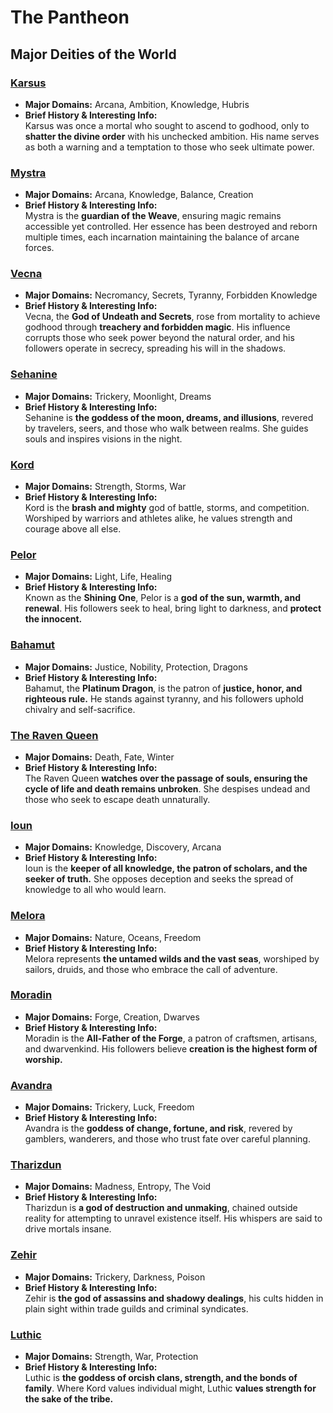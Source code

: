 # The Pantheon  

## **Major Deities of the World**  

### **[Karsus](../deities/Karsus.md)**  
- **Major Domains:** Arcana, Ambition, Knowledge, Hubris  
- **Brief History & Interesting Info:**  
  Karsus was once a mortal who sought to ascend to godhood, only to **shatter the divine order** with his unchecked ambition. His name serves as both a warning and a temptation to those who seek ultimate power.  

### **[Mystra](../deities/Mystra.md)**  
- **Major Domains:** Arcana, Knowledge, Balance, Creation  
- **Brief History & Interesting Info:**  
  Mystra is the **guardian of the Weave**, ensuring magic remains accessible yet controlled. Her essence has been destroyed and reborn multiple times, each incarnation maintaining the balance of arcane forces.  

### **[Vecna](../deities/Vecna.md)**  
- **Major Domains:** Necromancy, Secrets, Tyranny, Forbidden Knowledge  
- **Brief History & Interesting Info:**  
  Vecna, the **God of Undeath and Secrets**, rose from mortality to achieve godhood through **treachery and forbidden magic**. His influence corrupts those who seek power beyond the natural order, and his followers operate in secrecy, spreading his will in the shadows.  

### **[Sehanine](../deities/Sehanine.md)**  
- **Major Domains:** Trickery, Moonlight, Dreams  
- **Brief History & Interesting Info:**  
  Sehanine is **the goddess of the moon, dreams, and illusions**, revered by travelers, seers, and those who walk between realms. She guides souls and inspires visions in the night.  

### **[Kord](../deities/Kord.md)**  
- **Major Domains:** Strength, Storms, War  
- **Brief History & Interesting Info:**  
  Kord is the **brash and mighty** god of battle, storms, and competition. Worshiped by warriors and athletes alike, he values strength and courage above all else.  

### **[Pelor](../deities/Pelor.md)**  
- **Major Domains:** Light, Life, Healing  
- **Brief History & Interesting Info:**  
  Known as the **Shining One**, Pelor is a **god of the sun, warmth, and renewal**. His followers seek to heal, bring light to darkness, and **protect the innocent.**  

### **[Bahamut](../deities/Bahamut.md)**  
- **Major Domains:** Justice, Nobility, Protection, Dragons  
- **Brief History & Interesting Info:**  
  Bahamut, the **Platinum Dragon**, is the patron of **justice, honor, and righteous rule.** He stands against tyranny, and his followers uphold chivalry and self-sacrifice.  

### **[The Raven Queen](../deities/TheRavenQueen.md)**  
- **Major Domains:** Death, Fate, Winter  
- **Brief History & Interesting Info:**  
  The Raven Queen **watches over the passage of souls, ensuring the cycle of life and death remains unbroken**. She despises undead and those who seek to escape death unnaturally.  

### **[Ioun](../deities/Ioun.md)**  
- **Major Domains:** Knowledge, Discovery, Arcana  
- **Brief History & Interesting Info:**  
  Ioun is the **keeper of all knowledge, the patron of scholars, and the seeker of truth.** She opposes deception and seeks the spread of knowledge to all who would learn.  

### **[Melora](../deities/Melora.md)**  
- **Major Domains:** Nature, Oceans, Freedom  
- **Brief History & Interesting Info:**  
  Melora represents **the untamed wilds and the vast seas**, worshiped by sailors, druids, and those who embrace the call of adventure.  

### **[Moradin](../deities/Moradin.md)**  
- **Major Domains:** Forge, Creation, Dwarves  
- **Brief History & Interesting Info:**  
  Moradin is the **All-Father of the Forge**, a patron of craftsmen, artisans, and dwarvenkind. His followers believe **creation is the highest form of worship.**  

### **[Avandra](../deities/Avandra.md)**  
- **Major Domains:** Trickery, Luck, Freedom  
- **Brief History & Interesting Info:**  
  Avandra is the **goddess of change, fortune, and risk**, revered by gamblers, wanderers, and those who trust fate over careful planning.  

### **[Tharizdun](../deities/Tharizdun.md)**  
- **Major Domains:** Madness, Entropy, The Void  
- **Brief History & Interesting Info:**  
  Tharizdun is **a god of destruction and unmaking**, chained outside reality for attempting to unravel existence itself. His whispers are said to drive mortals insane.  

### **[Zehir](../deities/Zehir.md)**  
- **Major Domains:** Trickery, Darkness, Poison  
- **Brief History & Interesting Info:**  
  Zehir is **the god of assassins and shadowy dealings**, his cults hidden in plain sight within trade guilds and criminal syndicates.  

### **[Luthic](../deities/Luthic.md)**  
- **Major Domains:** Strength, War, Protection  
- **Brief History & Interesting Info:**  
  Luthic is **the goddess of orcish clans, strength, and the bonds of family**. Where Kord values individual might, Luthic **values strength for the sake of the tribe.**  

